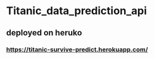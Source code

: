 # Titanic_data_prediction_api
## deployed on heruko
### https://titanic-survive-predict.herokuapp.com/
